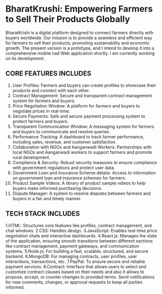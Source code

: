 # BharatKrushi: Empowering Farmers to Sell Their Products Globally

BharatKrishi is a digital platform designed to connect farmers directly with buyers worldwide. Our mission is to provide a seamless and efficient way for farmers to sell their products, promoting sustainability and economic growth. The present version is a prototype, and I intend to develop it into a comprehensive mobile nad Web application shortly. I am currently working on its development.


## **CORE FEATURES INCLUDES**
1. User Profiles: Farmers and buyers can create profiles to showcase their products and connect with each other.
2. Contract Management: Secure and transparent contract management system for farmers and buyers.
3. Price Negotiation Window: A platform for farmers and buyers to negotiate prices in real-time.
4. Secure Payments: Safe and secure payment processing system to protect farmers and buyers.
5. Transparent Communication Window: A messaging system for farmers and buyers to communicate and resolve queries.
6. Performance Tracking: A dashboard to track farmer performance, including sales, revenue, and customer satisfaction.
7. Collaboration with NGOs and Aanganwadi Workers: Partnerships with local NGOs and Aanganwadi workers to support farmers and promote rural development.
8. Compliance & Security: Robust security measures to ensure compliance with government regulations and protect user data.
9. Government Loan and Insurance Scheme details: Access to information on government loan and insurance schemes for farmers.
10. Product Sample Videos: A library of product sample videos to help buyers make informed purchasing decisions.
11. Dispute Manager: A system to resolve disputes between farmers and buyers in a fair and timely manner.
    

## **TECH STACK INCLUDES**

1.HTML: Structures core features like profiles, contract management, and chat windows.
2.CSS: Handles design.
3.JavaScript: Enables real-time price negotiation chats and interactive dashboards.
4.React.js: Manages the state of the application, ensuring smooth transitions between different sections like contract management, payment gateways, and communication systems.
5.Node.js: For building a fast, scalable, structured, and secure backend.
6.MongoDB: For managing contracts, user profiles, user interactions, transactions, etc.
7.PayPal: To ensure secure and reliable payment services.
8.Contract: Interface that allows users to select and customize contract clauses based on their needs and also it allows to propose, accept, or counter changes to provided terms.
            Send notifications for new comments, changes, or approval requests to keep all parties informed.
